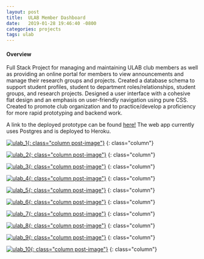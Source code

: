 ```yaml
---
layout: post
title:  ULAB Member Dashboard
date:   2019-01-28 19:46:40 -0800
categories: projects
tags: ulab
---
```


#### Overview
Full Stack Project for managing and maintaining ULAB club members as well as providing an online portal for members to view announcements and manage their research groups and projects. Created a database schema to support student profiles, student to department roles/relationships, student groups, and research projects. Designed a user interface with a cohesive flat design and an emphasis on user-friendly navigation using pure CSS. Created to promote club organization and to practice/develop a proficiency for more rapid prototyping and backend work.

A link to the deployed prototype can be found [here!](https://ulab-dashboard.herokuapp.com/dashboard/)
The web app currently uses Postgres and is deployed to Heroku.

[![ulab_1](/assets/images/ulab_pictures/ulab_1.png){: class="column post-image"}](/assets/images/ulab_pictures/ulab_1.png)
{: class="column"}

[![ulab_2](/assets/images/ulab_pictures/ulab_2.png){: class="column post-image"}](/assets/images/ulab_pictures/ulab_2.png)
{: class="column"}

[![ulab_3](/assets/images/ulab_pictures/ulab_3.png){: class="column post-image"}](/assets/images/ulab_pictures/ulab_3.png)
{: class="column"}

[![ulab_4](/assets/images/ulab_pictures/ulab_4.png){: class="column post-image"}](/assets/images/ulab_pictures/ulab_4.png)
{: class="column"}

[![ulab_5](/assets/images/ulab_pictures/ulab_5.png){: class="column post-image"}](/assets/images/ulab_pictures/ulab_5.png)
{: class="column"}

[![ulab_6](/assets/images/ulab_pictures/ulab_6.png){: class="column post-image"}](/assets/images/ulab_pictures/ulab_6.png)
{: class="column"}

[![ulab_7](/assets/images/ulab_pictures/ulab_7.png){: class="column post-image"}](/assets/images/ulab_pictures/ulab_7.png)
{: class="column"}

[![ulab_8](/assets/images/ulab_pictures/ulab_8.png){: class="column post-image"}](/assets/images/ulab_pictures/ulab_8.png)
{: class="column"}

[![ulab_9](/assets/images/ulab_pictures/ulab_9.png){: class="column post-image"}](/assets/images/ulab_pictures/ulab_9.png)
{: class="column"}

[![ulab_10](/assets/images/ulab_pictures/ulab_10.png){: class="column post-image"}](/assets/images/ulab_pictures/ulab_10.png)
{: class="column"}